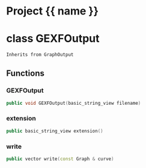 <script setup>
import {useRoute} from 'vitepress'
const {path} = useRoute()
const tokens = path.split('/')
const words = tokens[2].split('-');
for (let i = 0; i < words.length; i++) {
    words[i] = words[i].charAt(0).toUpperCase() + words[i].slice(1);
    words[i] = words[i].replace('geode', 'Geode')
}
const name = words.join('-');
</script>
# Project {{ name }}

# class GEXFOutput


```cpp
Inherits from GraphOutput
```



## Functions

### GEXFOutput

```cpp
public void GEXFOutput(basic_string_view filename)
```


### extension

```cpp
public basic_string_view extension()
```


### write

```cpp
public vector write(const Graph & curve)
```




